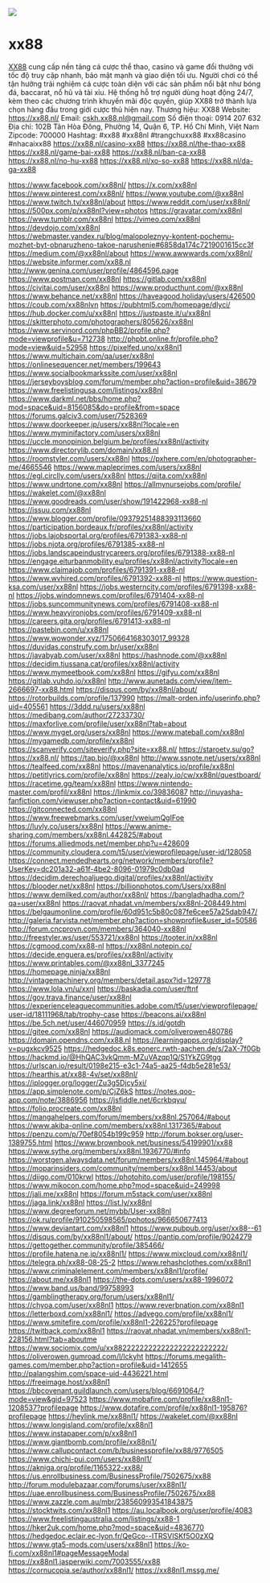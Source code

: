 ![](https://hedgedoc.eclair.ec-lyon.fr/uploads/05bf7267-7489-40a7-81d3-f566079749c0.jpg)
# xx88
<a href="https://xx88.nl/">XX88</a> cung cấp nền tảng cá cược thể thao, casino và game đổi thưởng với tốc độ truy cập nhanh, bảo mật mạnh và giao diện tối ưu. Người chơi có thể tận hưởng trải nghiệm cá cược toàn diện với các sản phẩm nổi bật như bóng đá, baccarat, nổ hũ và tài xỉu. Hệ thống hỗ trợ người dùng hoạt động 24/7, kèm theo các chương trình khuyến mãi độc quyền, giúp XX88 trở thành lựa chọn hàng đầu trong giới cược thủ hiện nay.
Thương hiệu: XX88
Website: <a href="https://xx88.nl/">https://xx88.nl/</a>
Email: cskh.xx88.nl@gmail.com
Số điện thoại: 0914 207 632
Địa chỉ: 102B Tân Hòa Đông, Phường 14, Quận 6, TP. Hồ Chí Minh, Việt Nam
Zipcode: 700000
Hashtag: #xx88 #xx88nl #trangchuxx88 #xx88casino #nhacaixx88
<a href="https://xx88.nl/casino-xx88">https://xx88.nl/casino-xx88</a>
<a href="https://xx88.nl/the-thao-xx88">https://xx88.nl/the-thao-xx88</a>
<a href="https://xx88.nl/game-bai-xx88">https://xx88.nl/game-bai-xx88</a>
<a href="https://xx88.nl/ban-ca-xx88">https://xx88.nl/ban-ca-xx88</a>
<a href="https://xx88.nl/no-hu-xx88">https://xx88.nl/no-hu-xx88</a>
<a href="https://xx88.nl/xo-so-xx88">https://xx88.nl/xo-so-xx88</a>
<a href="https://xx88.nl/da-ga-xx88">https://xx88.nl/da-ga-xx88</a>


<a href="https://www.facebook.com/xx88nl/">https://www.facebook.com/xx88nl/</a>
<a href="https://x.com/xx88nl">https://x.com/xx88nl</a>
<a href="https://www.pinterest.com/xx88nl/">https://www.pinterest.com/xx88nl/</a>
<a href="https://www.youtube.com/@xx88nl">https://www.youtube.com/@xx88nl</a>
<a href="https://www.twitch.tv/xx88nl/about">https://www.twitch.tv/xx88nl/about</a>
<a href="https://www.reddit.com/user/xx88nl/">https://www.reddit.com/user/xx88nl/</a>
<a href="https://500px.com/p/xx88nl?view=photos">https://500px.com/p/xx88nl?view=photos</a>
<a href="https://gravatar.com/xx88nl">https://gravatar.com/xx88nl</a>
<a href="https://www.tumblr.com/xx88nl">https://www.tumblr.com/xx88nl</a>
<a href="https://vimeo.com/xx88nl">https://vimeo.com/xx88nl</a>
<a href="https://devdojo.com/xx88nl">https://devdojo.com/xx88nl</a>
<a href="https://webmaster.yandex.ru/blog/malopoleznyy-kontent-pochemu-mozhet-byt-obnaruzheno-takoe-narushenie#6858da174c7219001615cc3f">https://webmaster.yandex.ru/blog/malopoleznyy-kontent-pochemu-mozhet-byt-obnaruzheno-takoe-narushenie#6858da174c7219001615cc3f</a>
<a href="https://medium.com/@xx88nl/about">https://medium.com/@xx88nl/about</a>
<a href="https://www.awwwards.com/xx88nl/">https://www.awwwards.com/xx88nl/</a>
<a href="https://website.informer.com/xx88.nl">https://website.informer.com/xx88.nl</a>
<a href="http://www.genina.com/user/profile/4864596.page">http://www.genina.com/user/profile/4864596.page</a>
<a href="https://www.postman.com/xx88nl">https://www.postman.com/xx88nl</a>
<a href="https://gitlab.com/xx88nl">https://gitlab.com/xx88nl</a>
<a href="https://civitai.com/user/xx88nl">https://civitai.com/user/xx88nl</a>
<a href="https://www.producthunt.com/@xx88nl">https://www.producthunt.com/@xx88nl</a>
<a href="https://www.behance.net/xx88nl">https://www.behance.net/xx88nl</a>
<a href="https://haveagood.holiday/users/426500">https://haveagood.holiday/users/426500</a>
<a href="https://coub.com/xx88nlvn">https://coub.com/xx88nlvn</a>
<a href="https://pubhtml5.com/homepage/dlyci/">https://pubhtml5.com/homepage/dlyci/</a>
<a href="https://hub.docker.com/u/xx88nl">https://hub.docker.com/u/xx88nl</a>
<a href="https://justpaste.it/u/xx88nl">https://justpaste.it/u/xx88nl</a>
<a href="https://skitterphoto.com/photographers/805626/xx88nl">https://skitterphoto.com/photographers/805626/xx88nl</a>
<a href="https://www.servinord.com/phpBB2/profile.php?mode=viewprofile&u=712738">https://www.servinord.com/phpBB2/profile.php?mode=viewprofile&u=712738</a>
<a href="http://phpbt.online.fr/profile.php?mode=view&uid=52958">http://phpbt.online.fr/profile.php?mode=view&uid=52958</a>
<a href="https://pixelfed.uno/xx88nl1">https://pixelfed.uno/xx88nl1</a>
<a href="https://www.multichain.com/qa/user/xx88nl">https://www.multichain.com/qa/user/xx88nl</a>
<a href="https://onlinesequencer.net/members/199643">https://onlinesequencer.net/members/199643</a>
<a href="https://www.socialbookmarkssite.com/user/xx88nl">https://www.socialbookmarkssite.com/user/xx88nl</a>
<a href="https://jerseyboysblog.com/forum/member.php?action=profile&uid=38679">https://jerseyboysblog.com/forum/member.php?action=profile&uid=38679</a>
<a href="https://www.freelistingusa.com/listings/xx88nl">https://www.freelistingusa.com/listings/xx88nl</a>
<a href="https://www.darkml.net/bbs/home.php?mod=space&uid=8156085&do=profile&from=space">https://www.darkml.net/bbs/home.php?mod=space&uid=8156085&do=profile&from=space</a>
<a href="https://forums.galciv3.com/user/7528369">https://forums.galciv3.com/user/7528369</a>
<a href="https://www.doorkeeper.jp/users/xx88nl?locale=en">https://www.doorkeeper.jp/users/xx88nl?locale=en</a>
<a href="https://www.myminifactory.com/users/xx88nl">https://www.myminifactory.com/users/xx88nl</a>
<a href="https://uccle.monopinion.belgium.be/profiles/xx88nl/activity">https://uccle.monopinion.belgium.be/profiles/xx88nl/activity</a>
<a href="https://www.directorylib.com/domain/xx88.nl">https://www.directorylib.com/domain/xx88.nl</a>
<a href="https://roomstyler.com/users/xx88nl">https://roomstyler.com/users/xx88nl</a>
<a href="https://pxhere.com/en/photographer-me/4665546">https://pxhere.com/en/photographer-me/4665546</a>
<a href="https://www.mapleprimes.com/users/xx88nl">https://www.mapleprimes.com/users/xx88nl</a>
<a href="https://egl.circlly.com/users/xx88nl">https://egl.circlly.com/users/xx88nl</a>
<a href="https://qiita.com/xx88nl">https://qiita.com/xx88nl</a>
<a href="https://www.undrtone.com/xx88nl">https://www.undrtone.com/xx88nl</a>
<a href="https://allmynursejobs.com/profile/">https://allmynursejobs.com/profile/</a>
<a href="https://wakelet.com/@xx88nl">https://wakelet.com/@xx88nl</a>
<a href="https://www.goodreads.com/user/show/191422968-xx88-nl">https://www.goodreads.com/user/show/191422968-xx88-nl</a>
<a href="https://issuu.com/xx88nl">https://issuu.com/xx88nl</a>
<a href="https://www.blogger.com/profile/09379251488393113660">https://www.blogger.com/profile/09379251488393113660</a>
<a href="https://participation.bordeaux.fr/profiles/xx88nl/activity">https://participation.bordeaux.fr/profiles/xx88nl/activity</a>
<a href="https://jobs.lajobsportal.org/profiles/6791383-xx88-nl">https://jobs.lajobsportal.org/profiles/6791383-xx88-nl</a>
<a href="https://jobs.njota.org/profiles/6791385-xx88-nl">https://jobs.njota.org/profiles/6791385-xx88-nl</a>
<a href="https://jobs.landscapeindustrycareers.org/profiles/6791388-xx88-nl">https://jobs.landscapeindustrycareers.org/profiles/6791388-xx88-nl</a>
<a href="https://engage.eiturbanmobility.eu/profiles/xx88nl/activity?locale=en">https://engage.eiturbanmobility.eu/profiles/xx88nl/activity?locale=en</a>
<a href="https://www.claimajob.com/profiles/6791391-xx88-nl">https://www.claimajob.com/profiles/6791391-xx88-nl</a>
<a href="https://www.wvhired.com/profiles/6791392-xx88-nl">https://www.wvhired.com/profiles/6791392-xx88-nl</a>
<a href="https://www.question-ksa.com/user/xx88nl">https://www.question-ksa.com/user/xx88nl</a>
<a href="https://jobs.westerncity.com/profiles/6791398-xx88-nl">https://jobs.westerncity.com/profiles/6791398-xx88-nl</a>
<a href="https://jobs.windomnews.com/profiles/6791404-xx88-nl">https://jobs.windomnews.com/profiles/6791404-xx88-nl</a>
<a href="https://jobs.suncommunitynews.com/profiles/6791408-xx88-nl">https://jobs.suncommunitynews.com/profiles/6791408-xx88-nl</a>
<a href="https://www.heavyironjobs.com/profiles/6791409-xx88-nl">https://www.heavyironjobs.com/profiles/6791409-xx88-nl</a>
<a href="https://careers.gita.org/profiles/6791413-xx88-nl">https://careers.gita.org/profiles/6791413-xx88-nl</a>
<a href="https://pastebin.com/u/xx88nl">https://pastebin.com/u/xx88nl</a>
<a href="https://www.wowonder.xyz/1750664168303017_99328">https://www.wowonder.xyz/1750664168303017_99328</a>
<a href="https://duvidas.construfy.com.br/user/xx88nl">https://duvidas.construfy.com.br/user/xx88nl</a>
<a href="https://javabyab.com/user/xx88nl">https://javabyab.com/user/xx88nl</a>
<a href="https://hashnode.com/@xx88nl">https://hashnode.com/@xx88nl</a>
<a href="https://decidim.tjussana.cat/profiles/xx88nl/activity">https://decidim.tjussana.cat/profiles/xx88nl/activity</a>
<a href="https://www.mymeetbook.com/xx88nl">https://www.mymeetbook.com/xx88nl</a>
<a href="https://gifyu.com/xx88nl">https://gifyu.com/xx88nl</a>
<a href="https://gitlab.vuhdo.io/xx88nl">https://gitlab.vuhdo.io/xx88nl</a>
<a href="http://www.aunetads.com/view/item-2666697-xx88.html">http://www.aunetads.com/view/item-2666697-xx88.html</a>
<a href="https://disqus.com/by/xx88nl/about/">https://disqus.com/by/xx88nl/about/</a>
<a href="https://rotorbuilds.com/profile/137990">https://rotorbuilds.com/profile/137990</a>
<a href="https://malt-orden.info/userinfo.php?uid=405561">https://malt-orden.info/userinfo.php?uid=405561</a>
<a href="https://3ddd.ru/users/xx88nl">https://3ddd.ru/users/xx88nl</a>
<a href="https://medibang.com/author/27233730/">https://medibang.com/author/27233730/</a>
<a href="https://maxforlive.com/profile/user/xx88nl?tab=about">https://maxforlive.com/profile/user/xx88nl?tab=about</a>
<a href="https://www.myget.org/users/xx88nl">https://www.myget.org/users/xx88nl</a>
<a href="https://www.mateball.com/xx88nl">https://www.mateball.com/xx88nl</a>
<a href="https://mygamedb.com/profile/xx88nl">https://mygamedb.com/profile/xx88nl</a>
<a href="https://scanverify.com/siteverify.php?site=xx88.nl/">https://scanverify.com/siteverify.php?site=xx88.nl/</a>
<a href="https://staroetv.su/go?https://xx88.nl/">https://staroetv.su/go?https://xx88.nl/</a>
<a href="https://tap.bio/@xx88nl">https://tap.bio/@xx88nl</a>
<a href="http://www.ssnote.net/users/xx88nl">http://www.ssnote.net/users/xx88nl</a>
<a href="https://tealfeed.com/xx88nl">https://tealfeed.com/xx88nl</a>
<a href="https://mavenanalytics.io/profile/xx88nl">https://mavenanalytics.io/profile/xx88nl</a>
<a href="https://petitlyrics.com/profile/xx88nl">https://petitlyrics.com/profile/xx88nl</a>
<a href="https://zealy.io/cw/xx88nl/questboard/">https://zealy.io/cw/xx88nl/questboard/</a>
<a href="https://racetime.gg/team/xx88nl">https://racetime.gg/team/xx88nl</a>
<a href="https://www.nintendo-master.com/profil/xx88nl">https://www.nintendo-master.com/profil/xx88nl</a>
<a href="https://linkmix.co/39836087">https://linkmix.co/39836087</a>
<a href="http://inuyasha-fanfiction.com/viewuser.php?action=contact&uid=61990">http://inuyasha-fanfiction.com/viewuser.php?action=contact&uid=61990</a>
<a href="https://gitconnected.com/xx88nl">https://gitconnected.com/xx88nl</a>
<a href="https://www.freewebmarks.com/user/vweiumQgIFoe">https://www.freewebmarks.com/user/vweiumQgIFoe</a>
<a href="https://luvly.co/users/xx88nl">https://luvly.co/users/xx88nl</a>
<a href="https://www.anime-sharing.com/members/xx88nl.442825/#about">https://www.anime-sharing.com/members/xx88nl.442825/#about</a>
<a href="https://forums.alliedmods.net/member.php?u=428609">https://forums.alliedmods.net/member.php?u=428609</a>
<a href="https://community.cloudera.com/t5/user/viewprofilepage/user-id/128058">https://community.cloudera.com/t5/user/viewprofilepage/user-id/128058</a>
<a href="https://connect.mendedhearts.org/network/members/profile?UserKey=dc201a32-a61f-4be2-8096-01979c0db0ad">https://connect.mendedhearts.org/network/members/profile?UserKey=dc201a32-a61f-4be2-8096-01979c0db0ad</a>
<a href="https://decidim.derechoaljuego.digital/profiles/xx88nl/activity">https://decidim.derechoaljuego.digital/profiles/xx88nl/activity</a>
<a href="https://blooder.net/xx88nl">https://blooder.net/xx88nl</a>
<a href="https://billionphotos.com/Users/xx88nl">https://billionphotos.com/Users/xx88nl</a>
<a href="https://www.demilked.com/author/xx88nl/">https://www.demilked.com/author/xx88nl/</a>
<a href="https://bangladhadha.com/?qa=user/xx88nl">https://bangladhadha.com/?qa=user/xx88nl</a>
<a href="https://raovat.nhadat.vn/members/xx88nl-208449.html">https://raovat.nhadat.vn/members/xx88nl-208449.html</a>
<a href="https://belgaumonline.com/profile/60d951c5b80c087fe6cee57a25dab947/">https://belgaumonline.com/profile/60d951c5b80c087fe6cee57a25dab947/</a>
<a href="http://galeria.farvista.net/member.php?action=showprofile&user_id=50586">http://galeria.farvista.net/member.php?action=showprofile&user_id=50586</a>
<a href="http://forum.cncprovn.com/members/364040-xx88nl">http://forum.cncprovn.com/members/364040-xx88nl</a>
<a href="http://freestyler.ws/user/553721/xx88nl">http://freestyler.ws/user/553721/xx88nl</a>
<a href="https://tooter.in/xx88nl">https://tooter.in/xx88nl</a>
<a href="https://cgmood.com/xx88-nl">https://cgmood.com/xx88-nl</a>
<a href="https://xx88nl.notepin.co/">https://xx88nl.notepin.co/</a>
<a href="https://decide.enguera.es/profiles/xx88nl/activity">https://decide.enguera.es/profiles/xx88nl/activity</a>
<a href="https://www.printables.com/@xx88nl_3377245">https://www.printables.com/@xx88nl_3377245</a>
<a href="https://homepage.ninja/xx88nl">https://homepage.ninja/xx88nl</a>
<a href="http://vintagemachinery.org/members/detail.aspx?id=129778">http://vintagemachinery.org/members/detail.aspx?id=129778</a>
<a href="https://www.lola.vn/u/xxnl">https://www.lola.vn/u/xxnl</a>
<a href="https://baskadia.com/user/ftnf">https://baskadia.com/user/ftnf</a>
<a href="https://gov.trava.finance/user/xx88nl">https://gov.trava.finance/user/xx88nl</a>
<a href="https://experienceleaguecommunities.adobe.com/t5/user/viewprofilepage/user-id/18111968/tab/trophy-case">https://experienceleaguecommunities.adobe.com/t5/user/viewprofilepage/user-id/18111968/tab/trophy-case</a>
<a href="https://beacons.ai/xx88nl">https://beacons.ai/xx88nl</a>
<a href="https://be.5ch.net/user/446070959">https://be.5ch.net/user/446070959</a>
<a href="https://s.id/gotdh">https://s.id/gotdh</a>
<a href="https://gitee.com/xx88nl">https://gitee.com/xx88nl</a>
<a href="https://audiomack.com/oliverowen480786">https://audiomack.com/oliverowen480786</a>
<a href="https://domain.opendns.com/xx88.nl">https://domain.opendns.com/xx88.nl</a>
<a href="https://learningapps.org/display?v=pugxkcv9525">https://learningapps.org/display?v=pugxkcv9525</a>
<a href="https://hedgedoc.k8s.eonerc.rwth-aachen.de/s/2aX-7f0Gb">https://hedgedoc.k8s.eonerc.rwth-aachen.de/s/2aX-7f0Gb</a>
<a href="https://hackmd.io/@HhQAC3vkQmm-MZuVAzqp1Q/S1YkZG9tgg">https://hackmd.io/@HhQAC3vkQmm-MZuVAzqp1Q/S1YkZG9tgg</a>
<a href="https://urlscan.io/result/0198e215-e3c1-74a5-aa25-f4db5e281e53/">https://urlscan.io/result/0198e215-e3c1-74a5-aa25-f4db5e281e53/</a>
<a href="https://hearthis.at/xx88-4v/set/xx88nl/">https://hearthis.at/xx88-4v/set/xx88nl/</a>
<a href="https://iplogger.org/logger/Zu3g5Djcy5xi/">https://iplogger.org/logger/Zu3g5Djcy5xi/</a>
<a href="https://app.simplenote.com/p/CjZ6kS">https://app.simplenote.com/p/CjZ6kS</a>
<a href="https://notes.qoo-app.com/note/3886956">https://notes.qoo-app.com/note/3886956</a>
<a href="https://jsfiddle.net/6crkbqyu/">https://jsfiddle.net/6crkbqyu/</a>
<a href="https://folio.procreate.com/xx88nl">https://folio.procreate.com/xx88nl</a>
<a href="https://mangahelpers.com/forum/members/xx88nl.257064/#about">https://mangahelpers.com/forum/members/xx88nl.257064/#about</a>
<a href="https://www.akiba-online.com/members/xx88nl.1317365/#about">https://www.akiba-online.com/members/xx88nl.1317365/#about</a>
<a href="https://penzu.com/p/70ef8054b199c959">https://penzu.com/p/70ef8054b199c959</a>
<a href="http://forum.bokser.org/user-1389755.html">http://forum.bokser.org/user-1389755.html</a>
<a href="https://www.brownbook.net/business/54199901/xx88">https://www.brownbook.net/business/54199901/xx88</a>
<a href="https://www.sythe.org/members/xx88nl.1936770/#info">https://www.sythe.org/members/xx88nl.1936770/#info</a>
<a href="https://worstgen.alwaysdata.net/forum/members/xx88nl.145964/#about">https://worstgen.alwaysdata.net/forum/members/xx88nl.145964/#about</a>
<a href="https://moparinsiders.com/community/members/xx88nl.14453/about">https://moparinsiders.com/community/members/xx88nl.14453/about</a>
<a href="https://diigo.com/010krwl">https://diigo.com/010krwl</a>
<a href="https://photohito.com/user/profile/198155/">https://photohito.com/user/profile/198155/</a>
<a href="https://www.mikocon.com/home.php?mod=space&uid=249998">https://www.mikocon.com/home.php?mod=space&uid=249998</a>
<a href="https://jali.me/xx88nl">https://jali.me/xx88nl</a>
<a href="https://forum.m5stack.com/user/xx88nl">https://forum.m5stack.com/user/xx88nl</a>
<a href="https://jaga.link/xx88nl">https://jaga.link/xx88nl</a>
<a href="https://list.ly/xx88nl">https://list.ly/xx88nl</a>
<a href="https://www.degreeforum.net/mybb/User-xx88nl">https://www.degreeforum.net/mybb/User-xx88nl</a>
<a href="https://ok.ru/profile/910250598565/pphotos/966650677413">https://ok.ru/profile/910250598565/pphotos/966650677413</a>
<a href="https://www.deviantart.com/xx88nl1">https://www.deviantart.com/xx88nl1</a>
<a href="https://www.pubpub.org/user/xx88--61">https://www.pubpub.org/user/xx88--61</a>
<a href="https://disqus.com/by/xx88nl1/about/">https://disqus.com/by/xx88nl1/about/</a>
<a href="https://pantip.com/profile/9024279">https://pantip.com/profile/9024279</a>
<a href="https://gettogether.community/profile/385466/">https://gettogether.community/profile/385466/</a>
<a href="https://profile.hatena.ne.jp/xx88nl1/">https://profile.hatena.ne.jp/xx88nl1/</a>
<a href="https://www.mixcloud.com/xx88nl1/">https://www.mixcloud.com/xx88nl1/</a>
<a href="https://telegra.ph/xx88-08-25-2">https://telegra.ph/xx88-08-25-2</a>
<a href="https://www.rehashclothes.com/xx88nl1">https://www.rehashclothes.com/xx88nl1</a>
<a href="https://www.criminalelement.com/members/xx88nl1/profile/">https://www.criminalelement.com/members/xx88nl1/profile/</a>
<a href="https://about.me/xx88nl1">https://about.me/xx88nl1</a>
<a href="https://the-dots.com/users/xx88-1996072">https://the-dots.com/users/xx88-1996072</a>
<a href="https://www.band.us/band/99758993">https://www.band.us/band/99758993</a>
<a href="https://gamblingtherapy.org/forum/users/xx88nl1/">https://gamblingtherapy.org/forum/users/xx88nl1/</a>
<a href="https://chyoa.com/user/xx88nl1">https://chyoa.com/user/xx88nl1</a>
<a href="https://www.reverbnation.com/xx88nl1">https://www.reverbnation.com/xx88nl1</a>
<a href="https://letterboxd.com/xx88nl1/">https://letterboxd.com/xx88nl1/</a>
<a href="https://advego.com/profile/xx88nl1/">https://advego.com/profile/xx88nl1/</a>
<a href="https://www.smitefire.com/profile/xx88nl1-226225?profilepage">https://www.smitefire.com/profile/xx88nl1-226225?profilepage</a>
<a href="https://twitback.com/xx88nl1">https://twitback.com/xx88nl1</a>
<a href="https://raovat.nhadat.vn/members/xx88nl1-228156.html?tab=aboutme">https://raovat.nhadat.vn/members/xx88nl1-228156.html?tab=aboutme</a>
<a href="https://www.sociomix.com/u/xx88222222222222222222222222/">https://www.sociomix.com/u/xx88222222222222222222222222/</a>
<a href="https://oliverowen.gumroad.com/l/lckyht">https://oliverowen.gumroad.com/l/lckyht</a>
<a href="https://forums.megalith-games.com/member.php?action=profile&uid=1412655">https://forums.megalith-games.com/member.php?action=profile&uid=1412655</a>
<a href="http://palangshim.com/space-uid-4436221.html">http://palangshim.com/space-uid-4436221.html</a>
<a href="https://freeimage.host/xx88nl1">https://freeimage.host/xx88nl1</a>
<a href="https://bbcovenant.guildlaunch.com/users/blog/6691064/?mode=view&gid=97523">https://bbcovenant.guildlaunch.com/users/blog/6691064/?mode=view&gid=97523</a>
<a href="https://www.mobafire.com/profile/xx88nl1-1208537?profilepage">https://www.mobafire.com/profile/xx88nl1-1208537?profilepage</a>
<a href="https://www.dotafire.com/profile/xx88nl1-195876?profilepage">https://www.dotafire.com/profile/xx88nl1-195876?profilepage</a>
<a href="https://heylink.me/xx88nl1/">https://heylink.me/xx88nl1/</a>
<a href="https://wakelet.com/@xx88nI">https://wakelet.com/@xx88nI</a>
<a href="https://www.longisland.com/profile/xx88nl1">https://www.longisland.com/profile/xx88nl1</a>
<a href="https://www.instapaper.com/p/xx88nl1">https://www.instapaper.com/p/xx88nl1</a>
<a href="https://www.giantbomb.com/profile/xx88ni1/">https://www.giantbomb.com/profile/xx88ni1/</a>
<a href="https://www.callupcontact.com/b/businessprofile/xx88/9776505">https://www.callupcontact.com/b/businessprofile/xx88/9776505</a>
<a href="https://www.chichi-pui.com/users/xx88nl1/">https://www.chichi-pui.com/users/xx88nl1/</a>
<a href="https://akniga.org/profile/1165322-xx88/">https://akniga.org/profile/1165322-xx88/</a>
<a href="https://us.enrollbusiness.com/BusinessProfile/7502675/xx88">https://us.enrollbusiness.com/BusinessProfile/7502675/xx88</a>
<a href="http://forum.modulebazaar.com/forums/user/xx88nl1/">http://forum.modulebazaar.com/forums/user/xx88nl1/</a>
<a href="https://uae.enrollbusiness.com/BusinessProfile/7502675/xx88">https://uae.enrollbusiness.com/BusinessProfile/7502675/xx88</a>
<a href="https://www.zazzle.com.au/mbr/238560993541843875">https://www.zazzle.com.au/mbr/238560993541843875</a>
<a href="https://stocktwits.com/xx88nl1">https://stocktwits.com/xx88nl1</a>
<a href="https://au.localbook.org/user/profile/4083">https://au.localbook.org/user/profile/4083</a>
<a href="https://www.freelistingaustralia.com/listings/xx88-1">https://www.freelistingaustralia.com/listings/xx88-1</a>
<a href="https://hker2uk.com/home.php?mod=space&uid=4836770">https://hker2uk.com/home.php?mod=space&uid=4836770</a>
<a href="https://hedgedoc.eclair.ec-lyon.fr/QeGco--ITRSVISKf5O0zXQ">https://hedgedoc.eclair.ec-lyon.fr/QeGco--ITRSVISKf5O0zXQ</a>
<a href="https://www.gta5-mods.com/users/xx88nl1">https://www.gta5-mods.com/users/xx88nl1</a>
<a href="https://ko-fi.com/xx88nl1#pageMessageModal">https://ko-fi.com/xx88nl1#pageMessageModal</a>
<a href="https://xx88nl1.jasperwiki.com/7003555/xx88">https://xx88nl1.jasperwiki.com/7003555/xx88</a>
<a href="https://cornucopia.se/author/xx88nl1/">https://cornucopia.se/author/xx88nl1/</a>
<a href="https://xx88nl1.mssg.me/">https://xx88nl1.mssg.me/</a>


